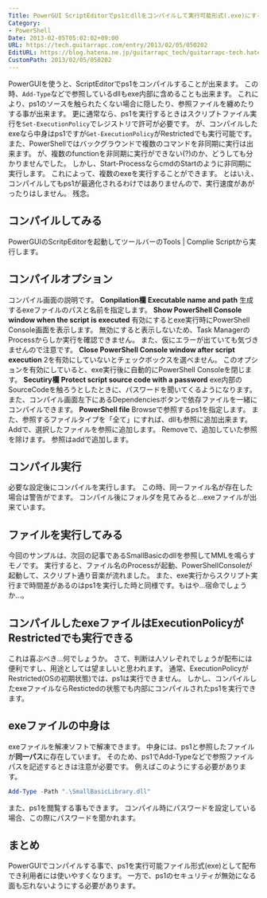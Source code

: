 ```yaml
---
Title: PowerGUI ScriptEditorでps1とdllをコンパイルして実行可能形式(.exe)にする
Category:
- PowerShell
Date: 2013-02-05T05:02:02+09:00
URL: https://tech.guitarrapc.com/entry/2013/02/05/050202
EditURL: https://blog.hatena.ne.jp/guitarrapc_tech/guitarrapc-tech.hatenablog.com/atom/entry/11696248318757675442
CustomPath: 2013/02/05/050202
---
```


PowerGUIを使うと、ScriptEditorでps1をコンパイルすることが出来ます。
この時、`Add-Type`などで参照しているdllもexe内部に含めることも出来ます。 これにより、ps1のソースを触られたくない場合に隠したり、参照ファイルを纏めたりする事が出来ます。
更に通常なら、ps1を実行するときはスクリプトファイル実行を`Set-ExecutionPolicy`でレジストリで許可が必要です。 が、コンパイルしたexeなら中身はps1ですが`Get-ExecutionPolicy`がRestrictedでも実行可能です。
また、PowerShellではバックグラウンドで複数のコマンドを非同期に実行は出来ます。 が、複数のfunctionを非同期に実行ができない(?)のか、どうしても分かりませんでした。
しかし、Start-ProcessならcmdのStartのように非同期に実行します。 これによって、複数のexeを実行することができます。 とはいえ、コンパイルしてもps1が最適化されるわけではありませんので、実行速度があがったりはしません。 残念。
## コンパイルしてみる
PowerGUIのScritpEditorを起動してツールバーのTools | Complie Scriptから実行します。
## コンパイルオプション
コンパイル画面の説明です。 **Conpilation欄**
**Executable name and path** 生成するexeファイルのパスと名前を指定します。 **Show PowerShell Console window when the script is executed** 有効にするとexe実行時にPowerShell Console画面を表示します。 無効にすると表示しないため、Task ManagerのProcessからしか実行を確認できません。 また、仮にエラーが出ていても気づきませんので注意です。 **Close PowerShell Console window after script execution** 2を有効にしていないとチェックボックスを選べません。 このオプションを有効にしていると、exe実行後に自動的にPowerShell Consoleを閉じます。
**Secutiry欄**
**Protect script source code with a password** exe内部のSourceCodeを触ろうとしたときに、パスワードを聞いてくるようになります。
また、コンパイル画面左下にあるDependenciesボタンで依存ファイルを一緒にコンパイルできます。
**PowerShell file** Browseで参照するps1を指定します。 また、参照するファイルタイプを「全て」にすれば、dllも参照に追加出来ます。 Addで、選択したファイルを参照に追加します。 Removeで、追加していた参照を除けます。
参照はaddで追加します。
## コンパイル実行
必要な設定後にコンパイルを実行します。 この時、同一ファイル名が存在した場合は警告がでます。
コンパイル後にフォルダを見てみると…exeファイルが出来ています。
## ファイルを実行してみる
今回のサンプルは、次回の記事であるSmallBasicのdllを参照してMMLを鳴らすモノです。 実行すると、ファイル名のProcessが起動、PowerShellConsoleが起動して、スクリプト通り音楽が流れました。 また、exe実行からスクリプト実行まで時間差があるのはps1を実行した時と同様です。もはや…宿命でしょうか…。
## コンパイルしたexeファイルはExecutionPolicyがRestrictedでも実行できる
これは喜ぶべき…何でしょうか。 さて、判断は人ソレぞれでしょうが配布には便利ですし、用途としては望ましいと思われます。 通常、ExecutionPolicyがRestricted(OSの初期状態)では、ps1は実行できません。
しかし、コンパイルしたexeファイルならRestictedの状態でも内部にコンパイルされたps1を実行できます。
## exeファイルの中身は
exeファイルを解凍ソフトで解凍できます。
中身には、ps1と参照したファイルが**同一パス**に存在しています。
そのため、ps1でAdd-Typeなどで参照ファイルパスを記述するときは注意が必要です。 例えばこのようにする必要があります。

```ps1
Add-Type -Path ".\SmallBasicLibrary.dll"
```

また、ps1を閲覧する事もできます。 コンパイル時にパスワードを設定している場合、この際にパスワードを聞かれます。
## まとめ
PowerGUIでコンパイルする事で、ps1を実行可能ファイル形式(exe)として配布でき利用者には使いやすくなります。 一方で、ps1のセキュリティが無効になる面も忘れないようにする必要があります。

